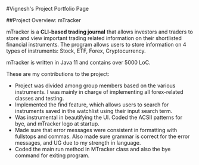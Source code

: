 #Vignesh's Project Portfolio Page

##Project Overview: mTracker

mTracker is a **CLI-based trading journal** that allows
investors and traders to store and view important trading related information on their
shortlisted financial instruments. The program allows users to store
information on 4 types of instruments: Stock, ETF, Forex, Cryptocurrency.

mTracker is written in Java 11 and contains over 5000 LoC.

These are my contributions to the project:

- Project was divided among group members based on the various instruments.
I was mainly in charge of implementing all forex-related classes and testing.
- Implemented the find feature, which allows users to search for 
instruments saved in the watchlist using their input search term.
- Was instrumental in beautifying the UI. Coded the ACSII patterns
for bye, and mTracker logo at startup.
- Made sure that error messages were consistent in formatting with fullstops 
and commas. Also made sure grammar is correct for the error messages, and UG due to 
  my strength in language.
- Coded the main run method in MTracker class and also the bye command for exiting
program.